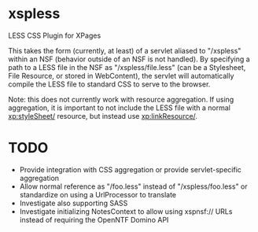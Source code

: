 xspless
=======

LESS CSS Plugin for XPages

This takes the form (currently, at least) of a servlet aliased to "/xspless" within an NSF (behavior outside of an NSF is not handled). By specifying a path to a LESS file in the NSF as "/xspless/file.less" (can be a Stylesheet, File Resource, or stored in WebContent), the servlet will automatically compile the LESS file to standard CSS to serve to the browser.

Note: this does not currently work with resource aggregation. If using aggregation, it is important to not include the LESS file with a normal <xp:styleSheet/> resource, but instead use <xp:linkResource/>.

TODO
====

* Provide integration with CSS aggregation or provide servlet-specific aggregation
* Allow normal reference as "/foo.less" instead of "/xspless/foo.less" or standardize on using a UrlProcessor to translate
* Investigate also supporting SASS
* Investigate initializing NotesContext to allow using xspnsf:// URLs instead of requiring the OpenNTF Domino API